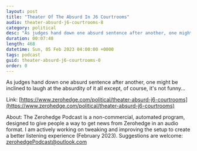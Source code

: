 ```yaml
---
layout: post
title: "Theater Of The Absurd In J6 Courtrooms"
audio: theater-absurd-j6-courtrooms-8
category: political
desc: "As judges hand down one absurd sentence after another, one might be inclined to laugh at the absurdity of it all except, of course, it's not funny..."
duration: 00:07:48
length: 468
datetime: Sun, 05 Feb 2023 04:00:00 +0000
tags: podcast
guid: theater-absurd-j6-courtrooms-0
order: 0
---
```

As judges hand down one absurd sentence after another, one might be inclined to laugh at the absurdity of it all except, of course, it's not funny...

Link: [https://www.zerohedge.com/political/theater-absurd-j6-courtrooms](https://www.zerohedge.com/political/theater-absurd-j6-courtrooms)

About: The Zerohedge Podcast is a non-commercial, automated program, designed to give people a way to get news from Zerohedge in an audio format.  I am actively working on tweaking and improving the setup to create a better listening experience (February 2023).  Suggestions are welcome: [zerohedgePodcast@outlook.com](mailto:zerohedgePodcast@outlook.com)